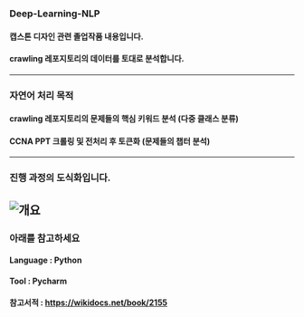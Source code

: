 ### Deep-Learning-NLP
  #### 캡스톤 디자인 관련 졸업작품 내용입니다.
  #### crawling 레포지토리의 데이터를 토대로 분석합니다.
----------
### 자연어 처리 목적
  #### crawling 레포지토리의 문제들의 핵심 키워드 분석 (다중 클래스 분류)
  #### CCNA PPT 크롤링 및 전처리 후 토큰화 (문제들의 챕터 분석)
----------
### 진행 과정의 도식화입니다.
![개요](https://user-images.githubusercontent.com/72784474/125451307-579dd0ad-9c79-41e0-8ccd-bd5d0608edf4.png)
----------
### 아래를 참고하세요
  #### Language : Python
  #### Tool : Pycharm
  #### 참고서적 : https://wikidocs.net/book/2155
